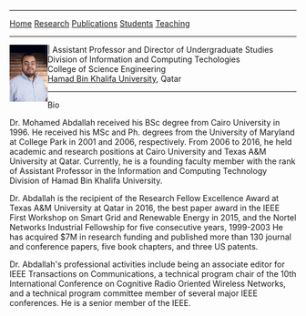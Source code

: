 
---
 
 
 [Home](index.md)     [Research](index.md) [Publications](index.md) [Students](index.md) [Teaching](index.md) 
 

---

<img src="/images/Abdallah.jpg" align="left" height="100" width="=60">  | Assistant Professor and Director of Undergraduate Studies <br>
Division of Information and Computing Techologies <br>
College of Science Engineering <br>
[Hamad Bin Khalifa University](https://hbku.edu.qa/), Qatar

---
Bio

Dr. Mohamed Abdallah received his BSc degree from Cairo University in 1996. He received his MSc and Ph. degrees from the University of Maryland at College Park in 2001 and 2006, respectively. From 2006 to 2016, he held academic and research positions at Cairo University and Texas A&M University at Qatar. Currently, he is a founding faculty member with the rank of Assistant Professor in the Information and Computing Technology Division of Hamad Bin Khalifa University.

Dr. Abdallah is the recipient of the Research Fellow Excellence Award at Texas A&M University at Qatar in 2016, the best paper award in the IEEE First Workshop on Smart Grid and Renewable Energy in 2015, and the Nortel Networks Industrial Fellowship for five consecutive years, 1999-2003 He has acquired $7M in research funding and published more than 130 journal and conference papers, five book chapters, and  three US patents.

Dr. Abdallah's professional activities include being an associate editor for IEEE Transactions on Communications, a technical program chair of the 10th International Conference on Cognitive Radio Oriented Wireless Networks, and a technical program committee member of several major IEEE conferences. He is a senior member of the IEEE.
</div>
